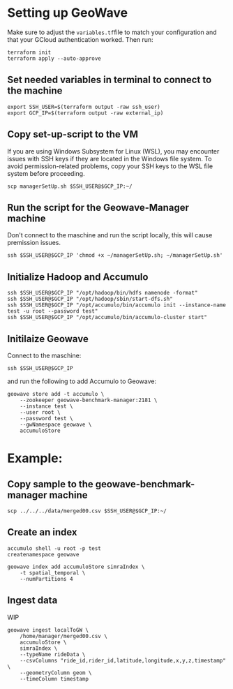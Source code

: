 # Setting up GeoWave
Make sure to adjust the `variables.tf`file to match your configuration and that your GCloud authentication worked. Then run:
```
terraform init
terraform apply --auto-approve
```
## Set needed variables in terminal to connect to the machine
```
export SSH_USER=$(terraform output -raw ssh_user)
export GCP_IP=$(terraform output -raw external_ip)
```

## Copy set-up-script to the VM
If you are using Windows Subsystem for Linux (WSL), you may encounter issues with SSH keys if they are located in the Windows file system. To avoid permission-related problems, copy your SSH keys to the WSL file system before proceeding.
```
scp managerSetUp.sh $SSH_USER@$GCP_IP:~/  
```

## Run the script for the Geowave-Manager machine 
Don't connect to the maschine and run the script locally, this will cause premission issues.
```
ssh $SSH_USER@$GCP_IP 'chmod +x ~/managerSetUp.sh; ~/managerSetUp.sh'
```

## Initialize Hadoop and Accumulo
````
ssh $SSH_USER@$GCP_IP "/opt/hadoop/bin/hdfs namenode -format"
ssh $SSH_USER@$GCP_IP "/opt/hadoop/sbin/start-dfs.sh"
ssh $SSH_USER@$GCP_IP "/opt/accumulo/bin/accumulo init --instance-name test -u root --password test"
ssh $SSH_USER@$GCP_IP "/opt/accumulo/bin/accumulo-cluster start"
````

## Initilaize Geowave
Connect to the maschine:
````
ssh $SSH_USER@$GCP_IP
````
and run the following to add Accumulo to Geowave:  
````
geowave store add -t accumulo \
    --zookeeper geowave-benchmark-manager:2181 \
    --instance test \
    --user root \
    --password test \
    --gwNamespace geowave \
    accumuloStore
````
# Example:
## Copy sample to the geowave-benchmark-manager machine
```
scp ../../../data/merged00.csv $SSH_USER@$GCP_IP:~/
```
## Create an index
````
accumulo shell -u root -p test
createnamespace geowave

geowave index add accumuloStore simraIndex \
    -t spatial_temporal \
    --numPartitions 4
````
## Ingest data
WIP
````
geowave ingest localToGW \
    /home/manager/merged00.csv \
    accumuloStore \
    simraIndex \
    --typeName rideData \
    --csvColumns "ride_id,rider_id,latitude,longitude,x,y,z,timestamp" \
    --geometryColumn geom \
    --timeColumn timestamp
````
